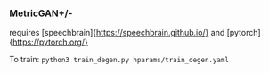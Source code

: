### MetricGAN+/-
requires [speechbrain]{https://speechbrain.github.io/} and [pytorch]{https://pytorch.org/}

To train:
```python3 train_degen.py hparams/train_degen.yaml```

